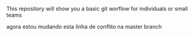 This repository will show you a basic git worflow for individuals or small teams

agora estou mudando esta linha de conflito na master branch